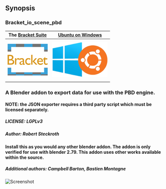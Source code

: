 ## Synopsis
### Bracket_io_scene_pbd

| **The [Bracket Suite]** | **[Ubuntu on Windows]**   |
|:-----------------------:|:-------------------------:|
| ![Bracket logo]         | ![Ubuntu on Windows logo] |         |

[Bracket Suite]: https://github.com/restarian/restarian/tree/master/bracket/
[Ubuntu on Windows]: https://www.microsoft.com/en-us/store/p/ubuntu/9nblggh4msv6?activetab=pivot%3aoverviewtab

[Ubuntu on Windows logo]: https://raw.githubusercontent.com/restarian/restarian/master/doc/image/ubuntu_windows_logo.png
[Bracket logo]: https://raw.githubusercontent.com/restarian/restarian/master/bracket/doc/image/bracket_logo_small.png

### A Blender addon to export data for use with the PBD engine.
#### NOTE: the JSON exporter requires a third party script which must be licensed separately.

##### LICENSE: LGPLv3
##### Author: Robert Steckroth

**Install this as you would any other blender addon. The addon is only verified for use with blender 2.79. This addon uses other works available within the source.**

##### Additional authors: Campbell Barton, Bastien Montagne

![Screenshot](https://raw.githubusercontent.com/restarian/bracket_io_scene_pbd/master/docs/image/bracket_io_scene_pbd_screenshot.jpg)
